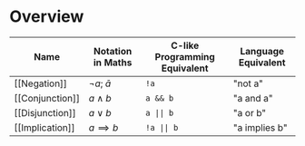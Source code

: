 # Overview

| Name            | Notation in Maths   | C-like Programming Equivalent | Language Equivalent |
| --------------- | ------------------- | ----------------------------- | ------------------- |
| [[Negation]]    | $\lnot a$; $\bar a$ | `!a`                          | "not a"             |
| [[Conjunction]] | $a \land b$         | `a && b`                      | "a and a"           |
| [[Disjunction]] | $a \lor b$          | <code>a &#124;&#124; b</code> | "a or b"            |
| [[Implication]] | $a \implies b$      | <code>!a &#124;&#124; b</code> | "a implies b" |
